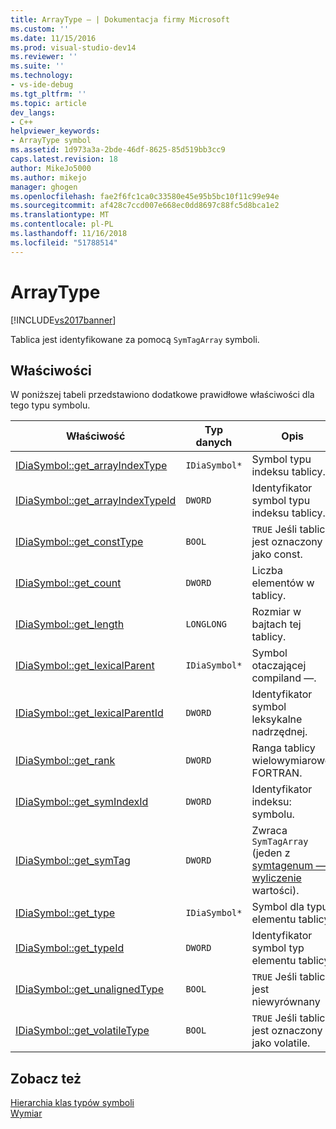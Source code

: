 ```yaml
---
title: ArrayType — | Dokumentacja firmy Microsoft
ms.custom: ''
ms.date: 11/15/2016
ms.prod: visual-studio-dev14
ms.reviewer: ''
ms.suite: ''
ms.technology:
- vs-ide-debug
ms.tgt_pltfrm: ''
ms.topic: article
dev_langs:
- C++
helpviewer_keywords:
- ArrayType symbol
ms.assetid: 1d973a3a-2bde-46df-8625-85d519bb3cc9
caps.latest.revision: 18
author: MikeJo5000
ms.author: mikejo
manager: ghogen
ms.openlocfilehash: fae2f6fc1ca0c33580e45e95b5bc10f11c99e94e
ms.sourcegitcommit: af428c7ccd007e668ec0dd8697c88fc5d8bca1e2
ms.translationtype: MT
ms.contentlocale: pl-PL
ms.lasthandoff: 11/16/2018
ms.locfileid: "51788514"
---
```

# <a name="arraytype"></a>ArrayType
[!INCLUDE[vs2017banner](../../includes/vs2017banner.md)]

Tablica jest identyfikowane za pomocą `SymTagArray` symboli.  
  
## <a name="properties"></a>Właściwości  
 W poniższej tabeli przedstawiono dodatkowe prawidłowe właściwości dla tego typu symbolu.  
  
|Właściwość|Typ danych|Opis|  
|--------------|---------------|-----------------|  
|[IDiaSymbol::get_arrayIndexType](../../debugger/debug-interface-access/idiasymbol-get-arrayindextype.md)|`IDiaSymbol*`|Symbol typu indeksu tablicy.|  
|[IDiaSymbol::get_arrayIndexTypeId](../../debugger/debug-interface-access/idiasymbol-get-arrayindextypeid.md)|`DWORD`|Identyfikator symbol typu indeksu tablicy.|  
|[IDiaSymbol::get_constType](../../debugger/debug-interface-access/idiasymbol-get-consttype.md)|`BOOL`|`TRUE` Jeśli tablica jest oznaczony jako const.|  
|[IDiaSymbol::get_count](../../debugger/debug-interface-access/idiasymbol-get-count.md)|`DWORD`|Liczba elementów w tablicy.|  
|[IDiaSymbol::get_length](../../debugger/debug-interface-access/idiasymbol-get-length.md)|`LONGLONG`|Rozmiar w bajtach tej tablicy.|  
|[IDiaSymbol::get_lexicalParent](../../debugger/debug-interface-access/idiasymbol-get-lexicalparent.md)|`IDiaSymbol*`|Symbol otaczającej compiland —.|  
|[IDiaSymbol::get_lexicalParentId](../../debugger/debug-interface-access/idiasymbol-get-lexicalparentid.md)|`DWORD`|Identyfikator symbol leksykalne nadrzędnej.|  
|[IDiaSymbol::get_rank](../../debugger/debug-interface-access/idiasymbol-get-rank.md)|`DWORD`|Ranga tablicy wielowymiarowej FORTRAN.|  
|[IDiaSymbol::get_symIndexId](../../debugger/debug-interface-access/idiasymbol-get-symindexid.md)|`DWORD`|Identyfikator indeksu: symbolu.|  
|[IDiaSymbol::get_symTag](../../debugger/debug-interface-access/idiasymbol-get-symtag.md)|`DWORD`|Zwraca `SymTagArray` (jeden z [symtagenum — wyliczenie](../../debugger/debug-interface-access/symtagenum.md) wartości).|  
|[IDiaSymbol::get_type](../../debugger/debug-interface-access/idiasymbol-get-type.md)|`IDiaSymbol*`|Symbol dla typu elementu tablicy.|  
|[IDiaSymbol::get_typeId](../../debugger/debug-interface-access/idiasymbol-get-typeid.md)|`DWORD`|Identyfikator symbol typ elementu tablicy.|  
|[IDiaSymbol::get_unalignedType](../../debugger/debug-interface-access/idiasymbol-get-unalignedtype.md)|`BOOL`|`TRUE` Jeśli tablica jest niewyrównany|  
|[IDiaSymbol::get_volatileType](../../debugger/debug-interface-access/idiasymbol-get-volatiletype.md)|`BOOL`|`TRUE` Jeśli tablica jest oznaczony jako volatile.|  
  
## <a name="see-also"></a>Zobacz też  
 [Hierarchia klas typów symboli](../../debugger/debug-interface-access/class-hierarchy-of-symbol-types.md)   
 [Wymiar](../../debugger/debug-interface-access/dimension.md)



